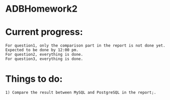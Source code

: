 # ADBHomework2

# Current progress: 
    For question1, only the comparison part in the report is not done yet. Expected to be done by 12:00 pm.
    For question2, everything is done.
    For question3, everything is done.
    
# Things to do:
    1) Compare the result between MySQL and PostgreSQL in the report;.
